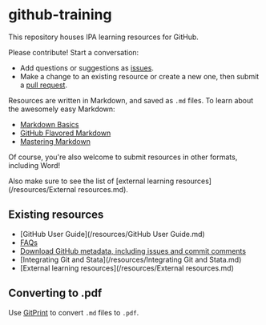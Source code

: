 github-training
===============

This repository houses IPA learning resources for GitHub.

Please contribute! Start a conversation:
- Add questions or suggestions as [issues](https://github.com/PovertyAction/github-training/issues).
- Make a change to an existing resource or create a new one, then submit a [pull request](https://help.github.com/articles/using-pull-requests/).

Resources are written in Markdown, and saved as `.md` files. To learn about the awesomely easy Markdown:
- [Markdown Basics](https://help.github.com/articles/markdown-basics)
- [GitHub Flavored Markdown](https://help.github.com/articles/github-flavored-markdown)
- [Mastering Markdown](https://guides.github.com/features/mastering-markdown/)

Of course, you're also welcome to submit resources in other formats, including Word!

Also make sure to see the list of [external learning resources](/resources/External resources.md).

Existing resources
------------------

- [GitHub User Guide](/resources/GitHub User Guide.md)
- [FAQs](/resources/FAQs.md)
- [Download GitHub metadata, including issues and commit comments](https://github.com/PovertyAction/github-download)
- [Integrating Git and Stata](/resources/Integrating Git and Stata.md)
- [External learning resources](/resources/External resources.md)

Converting to .pdf
------------------

Use [GitPrint](http://gitprint.com/) to convert `.md` files to `.pdf`.
